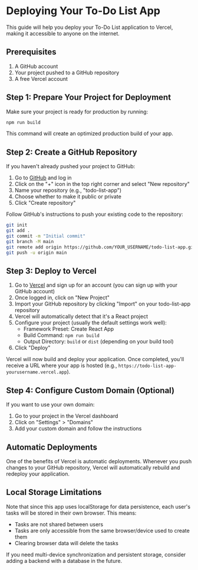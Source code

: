 # Deploying Your To-Do List App

This guide will help you deploy your To-Do List application to Vercel, making it accessible to anyone on the internet.

## Prerequisites

1. A GitHub account
2. Your project pushed to a GitHub repository
3. A free Vercel account

## Step 1: Prepare Your Project for Deployment

Make sure your project is ready for production by running:

```bash
npm run build
```

This command will create an optimized production build of your app.

## Step 2: Create a GitHub Repository

If you haven't already pushed your project to GitHub:

1. Go to [GitHub](https://github.com) and log in
2. Click on the "+" icon in the top right corner and select "New repository"
3. Name your repository (e.g., "todo-list-app")
4. Choose whether to make it public or private
5. Click "Create repository"

Follow GitHub's instructions to push your existing code to the repository:

```bash
git init
git add .
git commit -m "Initial commit"
git branch -M main
git remote add origin https://github.com/YOUR_USERNAME/todo-list-app.git
git push -u origin main
```

## Step 3: Deploy to Vercel

1. Go to [Vercel](https://vercel.com) and sign up for an account (you can sign up with your GitHub account)
2. Once logged in, click on "New Project"
3. Import your GitHub repository by clicking "Import" on your todo-list-app repository
4. Vercel will automatically detect that it's a React project
5. Configure your project (usually the default settings work well):
   - Framework Preset: Create React App
   - Build Command: `npm run build`
   - Output Directory: `build` or `dist` (depending on your build tool)
6. Click "Deploy"

Vercel will now build and deploy your application. Once completed, you'll receive a URL where your app is hosted (e.g., `https://todo-list-app-yourusername.vercel.app`).

## Step 4: Configure Custom Domain (Optional)

If you want to use your own domain:

1. Go to your project in the Vercel dashboard
2. Click on "Settings" > "Domains"
3. Add your custom domain and follow the instructions

## Automatic Deployments

One of the benefits of Vercel is automatic deployments. Whenever you push changes to your GitHub repository, Vercel will automatically rebuild and redeploy your application.

## Local Storage Limitations

Note that since this app uses localStorage for data persistence, each user's tasks will be stored in their own browser. This means:

- Tasks are not shared between users
- Tasks are only accessible from the same browser/device used to create them
- Clearing browser data will delete the tasks

If you need multi-device synchronization and persistent storage, consider adding a backend with a database in the future.
